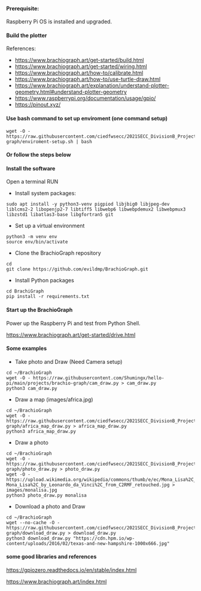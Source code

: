
#### Prerequisite:
Raspberry Pi OS is installed and upgraded.

#### Build the plotter

References:

- https://www.brachiograph.art/get-started/build.html
- https://www.brachiograph.art/get-started/wiring.html
- https://www.brachiograph.art/how-to/calibrate.html
- https://www.brachiograph.art/how-to/use-turtle-draw.html
- https://www.brachiograph.art/explanation/understand-plotter-geometry.html#understand-plotter-geometry
- https://www.raspberrypi.org/documentation/usage/gpio/
- https://pinout.xyz/

#### Use bash command to set up enviroment (one command setup)
```
wget -O - https://raw.githubusercontent.com/ciedfwsecc/2021SECC_DivisionB_Project/main/projects/brachio-graph/enviroment-setup.sh | bash

```
#### Or follow the steps below
#### Install the software

 Open a terminal RUN 
 
- Install system packages:
```
sudo apt install -y python3-venv pigpiod libjbig0 libjpeg-dev liblcms2-2 libopenjp2-7 libtiff5 libwebp6 libwebpdemux2 libwebpmux3 libzstd1 libatlas3-base libgfortran5 git
```
- Set up a virtual environment
```
python3 -m venv env
source env/bin/activate
```
- Clone the BrachioGraph repository
```
cd
git clone https://github.com/evildmp/BrachioGraph.git
```
- Install Python packages
```
cd BrachiGraph
pip install -r requirements.txt
```

#### Start up the BrachioGraph

Power up the Raspberry Pi and test from Python Shell.

https://www.brachiograph.art/get-started/drive.html

#### Some examples
- Take photo and Draw (Need Camera setup)
```
cd ~/BrachioGraph
wget -O - https://raw.githubusercontent.com/Shumingx/hello-pi/main/projects/brachio-graph/cam_draw.py > cam_draw.py
python3 cam_draw.py
```

- Draw a map (images/africa.jpg)
```
cd ~/BrachioGraph
wget -O - https://raw.githubusercontent.com/ciedfwsecc/2021SECC_DivisionB_Project/main/projects/brachio-graph/africa_map_draw.py > africa_map_draw.py
python3 africa_map_draw.py
```

- Draw a photo
```
cd ~/BrachioGraph
wget -O - https://raw.githubusercontent.com/ciedfwsecc/2021SECC_DivisionB_Project/main/projects/brachio-graph/photo_draw.py > photo_draw.py
wget -O - https://upload.wikimedia.org/wikipedia/commons/thumb/e/ec/Mona_Lisa%2C_by_Leonardo_da_Vinci%2C_from_C2RMF_retouched.jpg/600px-Mona_Lisa%2C_by_Leonardo_da_Vinci%2C_from_C2RMF_retouched.jpg > images/monalisa.jpg
python3 photo_draw.py monalisa
```

- Download a photo and Draw
```
cd ~/BrachioGraph
wget --no-cache -O - https://raw.githubusercontent.com/ciedfwsecc/2021SECC_DivisionB_Project/main/projects/brachio-graph/download_draw.py > download_draw.py
python3 download_draw.py "https://cdn.hpm.io/wp-content/uploads/2016/02/texas-and-new-hampshire-1000x666.jpg"
```



#### some good libraries and references
https://gpiozero.readthedocs.io/en/stable/index.html

https://www.brachiograph.art/index.html

